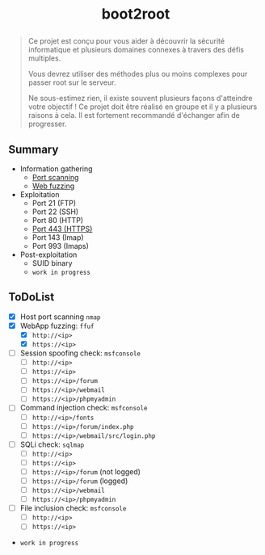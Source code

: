 # <p align="center">boot2root</p>
> Ce projet est conçu pour vous aider à découvrir la sécurité informatique et plusieurs domaines connexes à travers des défis multiples.
>
> Vous devrez utiliser des méthodes plus ou moins complexes pour passer root sur le serveur.
>
> Ne sous-estimez rien, il existe souvent plusieurs façons d'atteindre votre objectif ! Ce projet doit être réalisé en groupe et il y a plusieurs raisons à cela. Il est fortement recommandé d'échanger afin de progresser.

## Summary
- Information gathering
    * [Port scanning](/1-information-gathering/nmap.md)
    * [Web fuzzing](/1-information-gathering/ffuf.md)
- Exploitation
    * Port 21 (FTP)
    * Port 22 (SSH)
    * Port 80 (HTTP)
    * [Port 443 (HTTPS)](/2-exploitation/https.md)
    * Port 143 (Imap)
    * Port 993 (Imaps)
- Post-exploitation
    * SUID binary
    * `work in progress`

## ToDoList
- [x] Host port scanning `nmap`
- [x] WebApp fuzzing: `ffuf`
    * [x] `http://<ip>`
    * [x] `https://<ip>`
- [ ] Session spoofing check: `msfconsole`
    * [ ] `http://<ip>`
    * [ ] `https://<ip>`
    * [ ] `https://<ip>/forum`
    * [ ] `https://<ip>/webmail`
    * [ ] `https://<ip>/phpmyadmin`
- [ ] Command injection check: `msfconsole`
    * [ ] `http://<ip>/fonts`
    * [ ] `https://<ip>/forum/index.php`
    * [ ] `https://<ip>/webmail/src/login.php`
- [ ] SQLi check: `sqlmap`
    * [ ] `http://<ip>`
    * [ ] `https://<ip>`
    * [ ] `https://<ip>/forum` (not logged)
    * [ ] `https://<ip>/forum` (logged)
    * [ ] `https://<ip>/webmail`
    * [ ] `https://<ip>/phpmyadmin`
- [ ] File inclusion check: `msfconsole`
    * [ ] `http://<ip>`
    * [ ] `https://<ip>`
- `work in progress`

